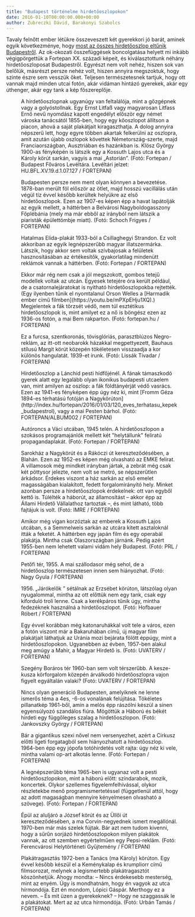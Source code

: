 ```yaml
---
title: "Budapest történelme hirdetőoszlopokon"
date: 2016-01-10T00:00:00.000+00:00
author: Zubreczki Dávid, Barakonyi Szabolcs
---
```


Tavaly felnőtt ember létükre összeveszett két gyerekkori jó barát, aminek egyik következménye, hogy [most az összes hirdetőoszlop eltűnik Budapestről](http://index.hu/24ora/?s=hirdet%C5%91oszlop+&tol=2015-09-01&ig=2016-01-06&profil=&rovat=&cimke=&word=1&pepe=1). Az ok-okozati összefüggések boncolgatása helyett mi inkább végigpörgettük a Fortepan XX. századi képeit, és kiválasztottunk néhány hirdetőoszloposat Budapestről. Egyrészt nem volt nehéz, hiszen sok van belőlük, másrészt persze nehéz volt, hiszen annyira megszoktuk, hogy szinte észre sem vesszük őket. Teljesen természetesnek tartjuk, hogy ott vannak majd minden utcai fotón, akár vidáman hintázó gyerekek, akár egy úthenger, akár egy tank a kép főszereplője.

<figure>
<img src="/images/10751779_94f6754265d29e7963e5693eb85fb137_wm.jpg" alt="" />
<figcaption>A hirdetőoszlopnak ugyanúgy van feltalálója, mint a gőzgépnek vagy a golyóstollnak. Egy Ernst Litfaß vagy magyarosan Litfass Ernő nevű nyomdász kapott engedélyt először egy német városka tanácsától 1855-ben, hogy egy kőoszlopot állítson a piacon, ahová a saját plakátjait kiragaszthatja. A dolog annyira népszerű lett, hogy egyre többen akartak felkerülni az oszlopra, amit azután újabb oszlopok követtek Németország-szerte, majd Franciaországban, Ausztriában és hazánkban is. Klösz György 1900-as fényképén is látszik egy a Kossuth Lajos utca és a Károly körút sarkán, vagyis a mai „Astorián”. (Fotó: Fortepan / Budapest Főváros Levéltára. Levéltári jelzet: HU.BFL.XV.19.d.1.07.127 / FORTEPAN)</figcaption>
</figure>

<figure>
<img src="/images/10751787_b52bf709d4cc63262fb66d8c4023d280_wm.jpg" alt="" />
<figcaption>Budapesten persze nem ment olyan könnyen a bevezetése. 1878-ban merült föl először az ötlet, majd hosszú vacillálás után végül tíz évvel később kerültek helyükre az első hirdetőoszlopok. Ezen az 1907-es képen épp a havat lapátolják az egyik mellett, a háttérben a Belvárosi Nagyboldogasszony Főplébánia (mely ma már ebből az irányból nem látszik a piaristák épülettömbje miatt). (Fotó: Schoch Frigyes / FORTEPAN)</figcaption>
</figure>

<figure>
<img src="/images/10751797_d6a00339b0aa805e19823076a02949ab_wm.jpg" alt="" />
<figcaption>Hatalmas Elida-plakát 1933-ból a Csillaghegyi Strandon. Ez volt akkoriban az egyik legnépszerűbb magyar illatszermárka. Látszik, hogy akkor sem voltak szívbajosak a felületek hasznosításában az értékesítők, gyakorlatilag mindenütt reklámok vannak a háttérben. (Fotó: Fortepan / FORTEPAN)</figcaption>
</figure>

<figure>
<img src="/images/10751809_60d46861503176677fc04521006bc25b_wm.jpg" alt="" />
<figcaption>Ekkor már rég nem csak a jól megszokott, gombos tetejű modellek voltak az utcán. Egyesek tetejére óra került például, de a csatornalejáratokat is nyitható hirdetőoszlopokba rejtették. (Egy ilyenben tűnik el nyomtalanul Orson Welles a [Harmadik ember című filmben](https://youtu.be/mPXpEHju1XQ).) Megjelentek a fák törzsét védő, nem túl esztétikus hirdetőoszlopok is, mint amilyet ez a nő is böngész ezen az 1936-os fotón, a mai Bem rakparton. (Fotó: fortepan.hu / FORTEPAN)</figcaption>
</figure>

<figure>
<img src="/images/10751783_ecf84b208fcbe55cc7a6a95faf7caa5a_wm.jpg" alt="" />
<figcaption>Ez a furcsa, szentkoronás, tövisglóriás, parasztblúzos Negro-reklám, az itt-ott neobarokk házakkal megpettyezett, Bauhaus stílusú Margit körút közepén tökéletesen visszaadja a kor különös hangulatát. 1939-et írunk. (Fotó: Lissák Tivadar / FORTEPAN)</figcaption>
</figure>

<figure>
<img src="/images/10751801_ff9e4e8418b852112fa74b280ff3a262_wm.jpg" alt="" />
<figcaption>Hirdetőoszlop a Lánchíd pesti hídfőjénél. A fának támaszkodó gyerek alatt egy legalább olyan ikonikus budapesti utcaelem van, mint amilyen az oszlop: a fák földtányérját védő vasrács. Ezen az 1941-es fényképen épp úgy néz ki, mint [Fromm Géza 1894-es térhatású fotóján a Nagykörúton](http://index.hu/fortepan/2016/01/03/120_eves_terhatasu_kepek_budapestrol), vagy a mai Pesten bárhol. (Fotó: FORTEPAN/ALBUM002 / FORTEPAN)</figcaption>
</figure>

<figure>
<img src="/images/10751795_31731a77adec25b24b4940b20e434ffc_wm.jpg" alt="" />
<figcaption>Autóroncs a Váci utcában, 1945 telén. A hirdetőoszlopon a szokásos programajánlók mellett két "helytállunk" feliratú propagandaplakát. (Fotó: Fortepan / FORTEPAN)</figcaption>
</figure>

<figure>
<img src="/images/10751805_ccc83bfe768fe9760f5eb4b43961efaa_wm.jpg" alt="" />
<figcaption>Sarokház a Nagykörút és a Rákóczi út kereszteződésében, a Blahán. Ezen az 1952-es képen még olvasható az EMKE felirat. A villamosok még mindkét irányban jártak, a zebrát még csak két pöttysor jelezte, nem volt se metró, se népszerűtlen árkádsor. Érdekes viszont a ház sarkán az első emelet magasságában kialakított, fedett forgalomirányító hely. Minket azonban persze a hirdetőoszlopok érdekelnek: ott van egyből kettő is. Túlélték a háborút, az államosítást – akkor épp az Állami Hirdető Vállalathoz tartoztak –, és mint látható, több fajtájuk is volt. (Fotó: IMRE / FORTEPAN)</figcaption>
</figure>

<figure>
<img src="/images/10751781_0acae4d79ea60e4fe380ff8e606aecf0_wm.jpg" alt="" />
<figcaption>Amikor még vígan korzóztak az emberek a Kossuth Lajos utcában, s a Semmelweis sarkán az utcára kitett asztaloknál itták a feketét. A háttérben egy japán film és egy operabál plakátja. Mintha csak Olaszországban járnánk. Pedig azért 1955-ben nem lehetett valami vidám hely Budapest. (Fotó: PRL / FORTEPAN)</figcaption>
</figure>

<figure>
<img src="/images/10751793_482075bbb89a419bedf13f52ceb4d2f8_wm.jpg" alt="" />
<figcaption>Petőfi tér, 1955. A mai szállodasor még sehol, de a hirdetőoszlop természetesen innen sem hiányozhat. (Fotó: Nagy Gyula / FORTEPAN)</figcaption>
</figure>

<figure>
<img src="/images/10751777_437c50b8e40b8648d8123824d6ec6044_wm.jpg" alt="" />
<figcaption>1956. „Járókelők ” sétálnak az Erzsébet körúton, látszólag olyan nyugalommal, mintha az ott előttük nem egy tank, csak egy kiforduló troli lenne. Csak a kerékpáros tűnik úgy, mintha fedezéknek használná a hirdetőoszlopot. (Fotó: Hofbauer Róbert / FORTEPAN)</figcaption>
</figure>

<figure>
<img src="/images/10751807_f7dd75c7230e2eac85fa522ed3a3a9ac_wm.jpg" alt="" />
<figcaption>Egy évvel korábban még katonaruhákkal volt tele a város, ezen a fotón viszont már a Bakaruhában című, új magyar film plakátjait láthatjuk az Uránia mozi bejárata fölött éppúgy, mint a hirdetőoszlopokon. Ugyanebben az évben, 1957-ben alakul meg amúgy a Mahir, a Magyar Hirdető is. (Fotó: UVATERV / FORTEPAN)</figcaption>
</figure>

<figure>
<img src="/images/10751789_cc98d8adbdb9bf15ccbe602849a5ebeb_wm.jpg" alt="" />
<figcaption>Szegény Boráros tér 1960-ban sem volt térszerűbb. A kesze-kusza körforgalom közepén árválkodó hirdetőoszlopra vajon figyelt egyáltalán valaki? (Fotó: UVATERV / FORTEPAN)</figcaption>
</figure>

<figure>
<img src="/images/10751803_c9232ea28f8ccfe2fb041a03adc4da58_wm.jpg" alt="" />
<figcaption>Nincs olyan generáció Budapesten, amelyiknek ne lenne ismerős téma a 4es, -6-os vonalának felújítása. Tökéletes pillanatkép 1961-ből, amin a melós épp rászólni készül a sínen egyensúlyozó szandálos fiúra. Mögöttük a Háború és békét hirdeti egy függőleges szalag a hirdetőoszlopon. (Fotó: Jankovszky György / FORTEPAN)</figcaption>
</figure>

<figure>
<img src="/images/10751785_92929ce9057e3c7a417e736ab93ab834_wm.jpg" alt="" />
<figcaption>Bár a gigantikus szexi nővel nem versenyezhet, azért a Cirkusz előtti ligeti forgatagból sem hiányozhatott a hirdetőoszlop. 1964-ben épp egy jópofa totóhirdetés volt rajta: úgy néz ki vele, mintha valami op-art alkotás lenne. (Fotó: Fortepan / FORTEPAN)</figcaption>
</figure>

<figure>
<img src="/images/10751791_cf3bd42e0343c2a4d63958fde32db585_wm.jpg" alt="" />
<figcaption>A legnépszerűbb téma 1965-ben is ugyanaz volt a pesti hirdetőoszlopokon, mint a háború előtt: színdarabok, mozik, koncertek. Olykor szellemes figyelemfelhívással, olykor részletekbe menő programismertetéssel (függetlenül attól, hogy az adott magaságban mennyire kényelmesen olvasható a szövege). (Fotó: Fortepan / FORTEPAN)</figcaption>
</figure>

<figure>
<img src="/images/10751799_b94cbace434ed1d63134c7bdc1d93f4f_wm.jpg" alt="" />
<figcaption>Épül az aluljáró a József körút és az Üllői út kereszteződésében, a ma Corvin-negyednek ismert megállónál. 1970-ben már más szelek fújtak. Bár azt nem tudom kivenni, hogy a sűrűn sorjázó hirdetőoszlopokon milyen plakátok vannak, az ott szemben egyértelműen egy Pepsi-reklám. (Fotó: Ferencvárosi Helytörténeti Gyűjtemény / FORTEPAN)</figcaption>
</figure>

<figure>
<img src="/images/10751811_625d41ceec2460b5e0a6b0f8f6967e71_wm.jpg" alt="" />
<figcaption>Plakátragasztás 1972-ben a Tanács (ma Károly) körúton. Egy évvel később készül el a Keménykalap és krumpliorr című filmsorozat, melynek a legismertebb plakátragasztót köszönhetjük. Ahogy mondta: – Nincs érdekesebb mesterség, mint az enyém. Úgy is mondhatnám, hogy én vagyok az utca hírmondója. Ezt én mondom, Lópici Gáspár. Merthogy ez a nevem. – És mit üzen a gyerekeknek? – Hogy ne szaggassák le a plakátokat. Mert az az utca hírmondója. (Fotó: Urbán Tamás / FORTEPAN)</figcaption>
</figure>
